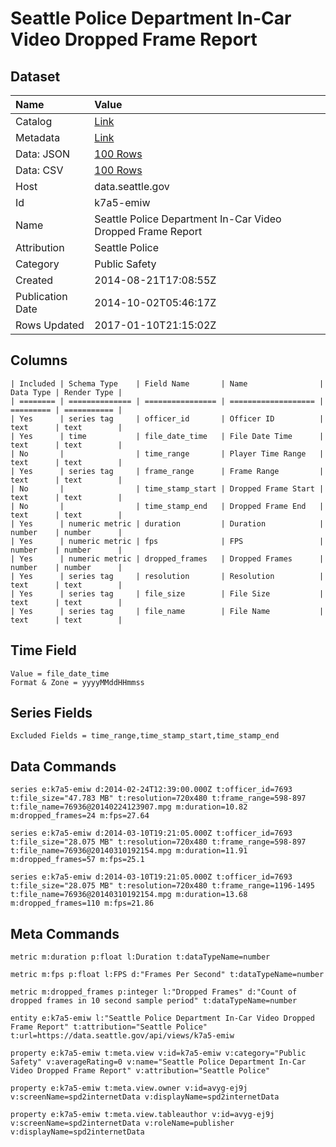 # Seattle Police Department In-Car Video Dropped Frame Report

## Dataset

| Name | Value |
| :--- | :---- |
| Catalog | [Link](https://catalog.data.gov/dataset/seattle-police-department-in-car-video-dropped-frame-report-0b127) |
| Metadata | [Link](https://data.seattle.gov/api/views/k7a5-emiw) |
| Data: JSON | [100 Rows](https://data.seattle.gov/api/views/k7a5-emiw/rows.json?max_rows=100) |
| Data: CSV | [100 Rows](https://data.seattle.gov/api/views/k7a5-emiw/rows.csv?max_rows=100) |
| Host | data.seattle.gov |
| Id | k7a5-emiw |
| Name | Seattle Police Department In-Car Video Dropped Frame Report |
| Attribution | Seattle Police |
| Category | Public Safety |
| Created | 2014-08-21T17:08:55Z |
| Publication Date | 2014-10-02T05:46:17Z |
| Rows Updated | 2017-01-10T21:15:02Z |

## Columns

```ls
| Included | Schema Type    | Field Name       | Name                | Data Type | Render Type |
| ======== | ============== | ================ | =================== | ========= | =========== |
| Yes      | series tag     | officer_id       | Officer ID          | text      | text        |
| Yes      | time           | file_date_time   | File Date Time      | text      | text        |
| No       |                | time_range       | Player Time Range   | text      | text        |
| Yes      | series tag     | frame_range      | Frame Range         | text      | text        |
| No       |                | time_stamp_start | Dropped Frame Start | text      | text        |
| No       |                | time_stamp_end   | Dropped Frame End   | text      | text        |
| Yes      | numeric metric | duration         | Duration            | number    | number      |
| Yes      | numeric metric | fps              | FPS                 | number    | number      |
| Yes      | numeric metric | dropped_frames   | Dropped Frames      | number    | number      |
| Yes      | series tag     | resolution       | Resolution          | text      | text        |
| Yes      | series tag     | file_size        | File Size           | text      | text        |
| Yes      | series tag     | file_name        | File Name           | text      | text        |
```

## Time Field

```ls
Value = file_date_time
Format & Zone = yyyyMMddHHmmss
```

## Series Fields

```ls
Excluded Fields = time_range,time_stamp_start,time_stamp_end
```

## Data Commands

```ls
series e:k7a5-emiw d:2014-02-24T12:39:00.000Z t:officer_id=7693 t:file_size="47.783 MB" t:resolution=720x480 t:frame_range=598-897 t:file_name=76936@20140224123907.mpg m:duration=10.82 m:dropped_frames=24 m:fps=27.64

series e:k7a5-emiw d:2014-03-10T19:21:05.000Z t:officer_id=7693 t:file_size="28.075 MB" t:resolution=720x480 t:frame_range=598-897 t:file_name=76936@20140310192154.mpg m:duration=11.91 m:dropped_frames=57 m:fps=25.1

series e:k7a5-emiw d:2014-03-10T19:21:05.000Z t:officer_id=7693 t:file_size="28.075 MB" t:resolution=720x480 t:frame_range=1196-1495 t:file_name=76936@20140310192154.mpg m:duration=13.68 m:dropped_frames=110 m:fps=21.86
```

## Meta Commands

```ls
metric m:duration p:float l:Duration t:dataTypeName=number

metric m:fps p:float l:FPS d:"Frames Per Second" t:dataTypeName=number

metric m:dropped_frames p:integer l:"Dropped Frames" d:"Count of dropped frames in 10 second sample period" t:dataTypeName=number

entity e:k7a5-emiw l:"Seattle Police Department In-Car Video Dropped Frame Report" t:attribution="Seattle Police" t:url=https://data.seattle.gov/api/views/k7a5-emiw

property e:k7a5-emiw t:meta.view v:id=k7a5-emiw v:category="Public Safety" v:averageRating=0 v:name="Seattle Police Department In-Car Video Dropped Frame Report" v:attribution="Seattle Police"

property e:k7a5-emiw t:meta.view.owner v:id=avyg-ej9j v:screenName=spd2internetData v:displayName=spd2internetData

property e:k7a5-emiw t:meta.view.tableauthor v:id=avyg-ej9j v:screenName=spd2internetData v:roleName=publisher v:displayName=spd2internetData
```